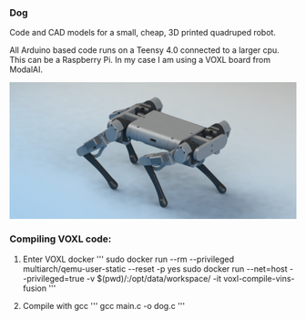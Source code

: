 ### Dog

Code and CAD models for a small, cheap, 3D printed quadruped robot.

All Arduino based code runs on a Teensy 4.0 connected to a larger cpu. This can be a Raspberry Pi. In my case I am using a VOXL board from ModalAI.

![alt text](https://github.com/sschoedel/Dog/blob/master/Images/Three_Point_Blue.JPG)




### Compiling VOXL code:

1. Enter VOXL docker
'''
sudo docker run --rm --privileged multiarch/qemu-user-static --reset -p yes
sudo docker run --net=host --privileged=true -v $(pwd)/:/opt/data/workspace/ -it voxl-compile-vins-fusion
'''

2. Compile with gcc
'''
gcc main.c -o dog.c
'''
